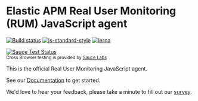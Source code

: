# Elastic APM Real User Monitoring (RUM) JavaScript agent

[![Build status](https://travis-ci.org/elastic/apm-agent-js-base.svg?branch=master)](https://travis-ci.org/elastic/apm-agent-js-base)
[![js-standard-style](https://img.shields.io/badge/code%20style-standard-brightgreen.svg?style=flat)](https://github.com/feross/standard)
[![lerna](https://img.shields.io/badge/maintained%20with-lerna-cc00ff.svg)](https://lernajs.io/)

[![Sauce Test Status](https://saucelabs.com/browser-matrix/elastic-apm-base.svg)](https://saucelabs.com/u/elastic-apm-base)
<br><sup>Cross Browser testing is provided by [Sauce Labs](https://saucelabs.com/)</sup>

This is the official Real User Monitoring JavaScript agent.

See our [Documentation](https://www.elastic.co/guide/en/apm/agent/js-base/current/index.html) to get started.

We'd love to hear your feedback, please take a minute to fill out our [survey](https://goo.gl/forms/nLCXGCvziqalzjlP2).
